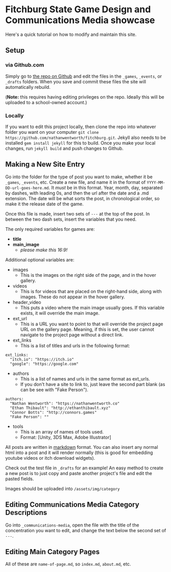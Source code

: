 # Fitchburg State Game Design and Communications Media showcase

Here's a quick tutorial on how to modify and maintain this site. 

## Setup

### via Github.com

Simply go to [the repo on Github](https://github.com/nathanwentworth/fitchburg) and edit the files in the `_games`, `_events`, or `_drafts` folders. When you save and commit these files the site will automatically rebuild.

(**Note:** this requires having editing privileges on the repo. Ideally this will be uploaded to a school-owned account.)

### Locally

If you want to edit this project locally, then clone the repo into whatever folder you want on your computer `git clone https://github.com/nathanwentworth/fitchburg.git`. Jekyll also needs to be installed `gem install jekyll` for this to build. Once you make your local changes, run `jekyll build` and push changes to Github. 

## Making a New Site Entry

Go into the folder for the type of post you want to make, whether it be `_games`, `_events`, etc. Create a new file, and name it in the format of `YYYY-MM-DD-url-goes-here.md`. It *must* be in this format. Year, month, day, separated by dashes, with leading 0s, and then the url after the date and a .md extension. The date will be what sorts the post, in chronological order, so make it the release date of the game. 

Once this file is made, insert two sets of `---` at the top of the post. In between the two dash sets, insert the variables that you need. 

The only required variables for games are:

- **title**
- **main_image**
  - _please make this 16:9!_

Additional optional variables are:

- images
  - This is the images on the right side of the page, and in the hover gallery.
- videos
  - This is for videos that are placed on the right-hand side, along with images. These do not appear in the hover gallery.
- header_video
  - This puts a video where the main image usually goes. If this variable exists, it will override the main image.
- ext_url
  - This is a URL you want to point to that will override the project page URL on the gallery page. Meaning, if this is set, the user cannot navigate to the project page without a direct link.
- ext_links
  - This is a list of titles and urls in the following format:

```
ext_links:
  "itch.io": "https://itch.io"
  "google": "https://google.com"
```

- authors
  - This is a list of names and urls in the same format as ext_urls.
  - If you don't have a site to link to, just leave the second part blank (as can be see with "Fake Person").

```
authors:
  "Nathan Wentworth": "https://nathanwentworth.co"
  "Ethan Thibault": "http://ethanthibault.xyz"
  "Connor Botts": "http://connors.games"
  "Fake Person": ""
```

- tools
  - This is an array of names of tools used.
  - Format: [Unity, 3DS Max, Adobe Illustrator]

All posts are written in [markdown](https://daringfireball.net/projects/markdown/syntax) format. You can also insert any normal html into a post and it will render normally (this is good for embedding youtube videos or itch download widgets). 

Check out the test file in `_drafts` for an example! An easy method to create a new post is to just copy and paste another project's file and edit the pasted fields.

Images should be uploaded into `/assets/img/category`

## Editing Communications Media Category Descriptions

Go into `_communications-media`, open the file with the title of the concentration you want to edit, and change the text below the second set of `---`. 

## Editing Main Category Pages

All of these are `name-of-page.md`, so `index.md`, `about.md`, etc. 


